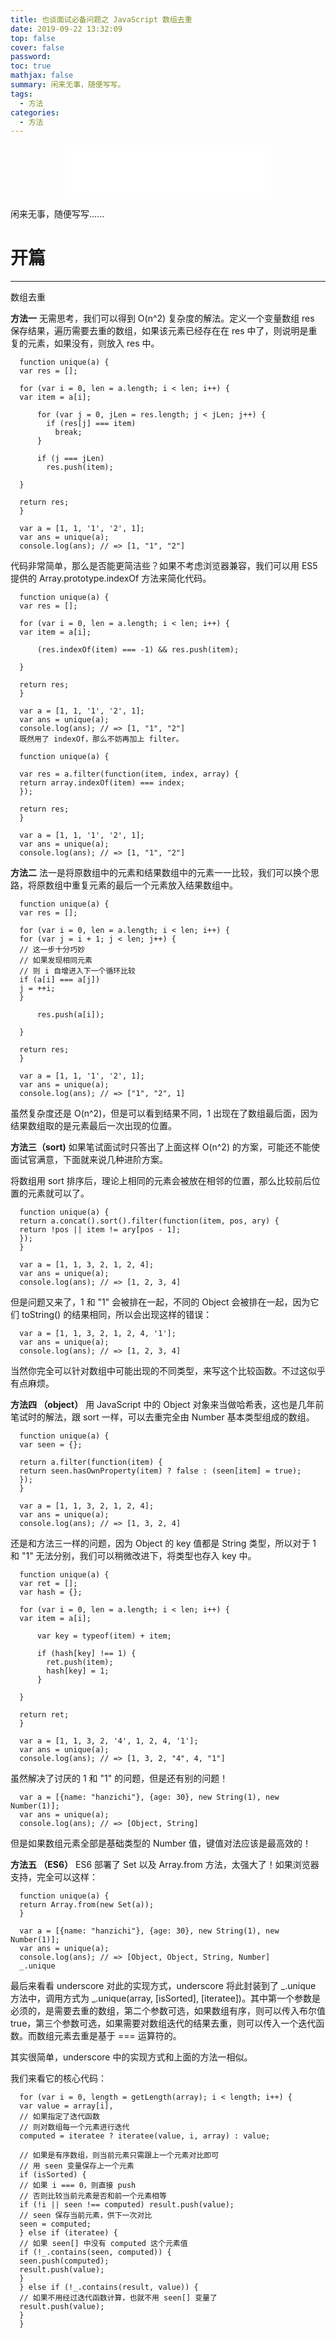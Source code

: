```yaml
---
title: 也谈面试必备问题之 JavaScript 数组去重
date: 2019-09-22 13:32:09
top: false
cover: false
password:
toc: true
mathjax: false
summary: 闲来无事，随便写写。
tags:
  - 方法
categories:
  - 方法
---
```


<div align="middle">
<iframe frameborder="no" border="0" marginwidth="0" marginheight="0" width=330 height=86 src="//music.163.com/outchain/player?type=2&id=28854182&auto=1&height=66"></iframe>
</div>

闲来无事，随便写写......

# 开篇

---

数组去重

**方法一**
无需思考，我们可以得到 O(n^2) 复杂度的解法。定义一个变量数组 res 保存结果，遍历需要去重的数组，如果该元素已经存在在 res 中了，则说明是重复的元素，如果没有，则放入 res 中。

      function unique(a) {
      var res = [];

      for (var i = 0, len = a.length; i < len; i++) {
      var item = a[i];

          for (var j = 0, jLen = res.length; j < jLen; j++) {
            if (res[j] === item)
              break;
          }

          if (j === jLen)
            res.push(item);

      }

      return res;
      }

      var a = [1, 1, '1', '2', 1];
      var ans = unique(a);
      console.log(ans); // => [1, "1", "2"]
代码非常简单，那么是否能更简洁些？如果不考虑浏览器兼容，我们可以用 ES5 提供的 Array.prototype.indexOf 方法来简化代码。

      function unique(a) {
      var res = [];

      for (var i = 0, len = a.length; i < len; i++) {
      var item = a[i];

          (res.indexOf(item) === -1) && res.push(item);

      }

      return res;
      }

      var a = [1, 1, '1', '2', 1];
      var ans = unique(a);
      console.log(ans); // => [1, "1", "2"]
      既然用了 indexOf，那么不妨再加上 filter。

      function unique(a) {

      var res = a.filter(function(item, index, array) {
      return array.indexOf(item) === index;
      });

      return res;
      }

      var a = [1, 1, '1', '2', 1];
      var ans = unique(a);
      console.log(ans); // => [1, "1", "2"]
**方法二**
法一是将原数组中的元素和结果数组中的元素一一比较，我们可以换个思路，将原数组中重复元素的最后一个元素放入结果数组中。

      function unique(a) {
      var res = [];

      for (var i = 0, len = a.length; i < len; i++) {
      for (var j = i + 1; j < len; j++) {
      // 这一步十分巧妙
      // 如果发现相同元素
      // 则 i 自增进入下一个循环比较
      if (a[i] === a[j])
      j = ++i;
      }

          res.push(a[i]);

      }

      return res;
      }

      var a = [1, 1, '1', '2', 1];
      var ans = unique(a);
      console.log(ans); // => ["1", "2", 1]
虽然复杂度还是 O(n^2)，但是可以看到结果不同，1 出现在了数组最后面，因为结果数组取的是元素最后一次出现的位置。

**方法三（sort)**
如果笔试面试时只答出了上面这样 O(n^2) 的方案，可能还不能使面试官满意，下面就来说几种进阶方案。

将数组用 sort 排序后，理论上相同的元素会被放在相邻的位置，那么比较前后位置的元素就可以了。

      function unique(a) {
      return a.concat().sort().filter(function(item, pos, ary) {
      return !pos || item != ary[pos - 1];
      });
      }

      var a = [1, 1, 3, 2, 1, 2, 4];
      var ans = unique(a);
      console.log(ans); // => [1, 2, 3, 4]
但是问题又来了，1 和 "1" 会被排在一起，不同的 Object 会被排在一起，因为它们 toString() 的结果相同，所以会出现这样的错误：

      var a = [1, 1, 3, 2, 1, 2, 4, '1'];
      var ans = unique(a);
      console.log(ans); // => [1, 2, 3, 4]
当然你完全可以针对数组中可能出现的不同类型，来写这个比较函数。不过这似乎有点麻烦。

**方法四 （object）**
用 JavaScript 中的 Object 对象来当做哈希表，这也是几年前笔试时的解法，跟 sort 一样，可以去重完全由 Number 基本类型组成的数组。

      function unique(a) {
      var seen = {};

      return a.filter(function(item) {
      return seen.hasOwnProperty(item) ? false : (seen[item] = true);
      });
      }

      var a = [1, 1, 3, 2, 1, 2, 4];
      var ans = unique(a);
      console.log(ans); // => [1, 3, 2, 4]
还是和方法三一样的问题，因为 Object 的 key 值都是 String 类型，所以对于 1 和 "1" 无法分别，我们可以稍微改进下，将类型也存入 key 中。

      function unique(a) {
      var ret = [];
      var hash = {};

      for (var i = 0, len = a.length; i < len; i++) {
      var item = a[i];

          var key = typeof(item) + item;

          if (hash[key] !== 1) {
            ret.push(item);
            hash[key] = 1;
          }

      }

      return ret;
      }

      var a = [1, 1, 3, 2, '4', 1, 2, 4, '1'];
      var ans = unique(a);
      console.log(ans); // => [1, 3, 2, "4", 4, "1"]
虽然解决了讨厌的 1 和 "1" 的问题，但是还有别的问题！

      var a = [{name: "hanzichi"}, {age: 30}, new String(1), new Number(1)];
      var ans = unique(a);
      console.log(ans); // => [Object, String]
但是如果数组元素全部是基础类型的 Number 值，键值对法应该是最高效的！

**方法五 （ES6）**
ES6 部署了 Set 以及 Array.from 方法，太强大了！如果浏览器支持，完全可以这样：

      function unique(a) {
      return Array.from(new Set(a));
      }

      var a = [{name: "hanzichi"}, {age: 30}, new String(1), new Number(1)];
      var ans = unique(a);
      console.log(ans); // => [Object, Object, String, Number]
      _.unique
最后来看看 underscore 对此的实现方式，underscore 将此封装到了 _.unique 方法中，调用方式为 \_.unique(array, [isSorted], [iteratee])。其中第一个参数是必须的，是需要去重的数组，第二个参数可选，如果数组有序，则可以传入布尔值 true，第三个参数可选，如果需要对数组迭代的结果去重，则可以传入一个迭代函数。而数组元素去重是基于 === 运算符的。

其实很简单，underscore 中的实现方式和上面的方法一相似。

我们来看它的核心代码：

      for (var i = 0, length = getLength(array); i < length; i++) {
      var value = array[i],
      // 如果指定了迭代函数
      // 则对数组每一个元素进行迭代
      computed = iteratee ? iteratee(value, i, array) : value;

      // 如果是有序数组，则当前元素只需跟上一个元素对比即可
      // 用 seen 变量保存上一个元素
      if (isSorted) {
      // 如果 i === 0，则直接 push
      // 否则比较当前元素是否和前一个元素相等
      if (!i || seen !== computed) result.push(value);
      // seen 保存当前元素，供下一次对比
      seen = computed;
      } else if (iteratee) {
      // 如果 seen[] 中没有 computed 这个元素值
      if (!_.contains(seen, computed)) {
      seen.push(computed);
      result.push(value);
      }
      } else if (!_.contains(result, value)) {  
      // 如果不用经过迭代函数计算，也就不用 seen[] 变量了
      result.push(value);
      }
      }
